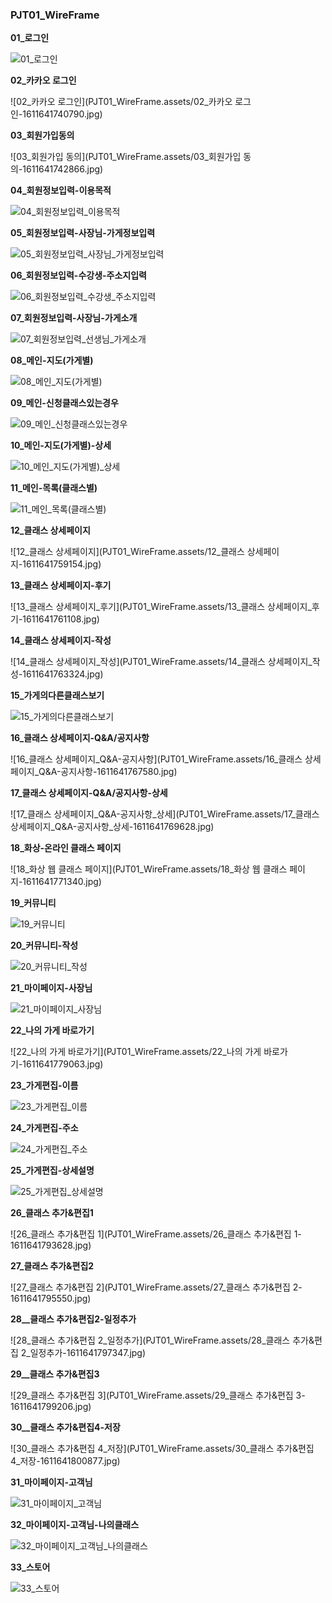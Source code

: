 ### PJT01_WireFrame

**01_로그인**

![01_로그인](PJT01_WireFrame.assets/01_로그인-1611641725196.jpg)

**02_카카오 로그인**

![02_카카오 로그인](PJT01_WireFrame.assets/02_카카오 로그인-1611641740790.jpg)

**03_회원가입동의**

![03_회원가입 동의](PJT01_WireFrame.assets/03_회원가입 동의-1611641742866.jpg)

**04_회원정보입력-이용목적**

![04_회원정보입력_이용목적](PJT01_WireFrame.assets/04_회원정보입력_이용목적-1611641744773.jpg)

**05_회원정보입력-사장님-가게정보입력**

![05_회원정보입력_사장님_가게정보입력](PJT01_WireFrame.assets/05_회원정보입력_사장님_가게정보입력-1611641746394.jpg)

**06_회원정보입력-수강생-주소지입력**

![06_회원정보입력_수강생_주소지입력](PJT01_WireFrame.assets/06_회원정보입력_수강생_주소지입력-1611641748175.jpg)

**07_회원정보입력-사장님-가게소개**

![07_회원정보입력_선생님_가게소개](PJT01_WireFrame.assets/07_회원정보입력_선생님_가게소개-1611641749876.jpg)

**08_메인-지도(가게별)**

![08_메인_지도(가게별)](PJT01_WireFrame.assets/08_메인_지도(가게별)-1611641751633.jpg)

**09_메인-신청클래스있는경우**

![09_메인_신청클래스있는경우](PJT01_WireFrame.assets/09_메인_신청클래스있는경우-1611641753271.jpg)

**10_메인-지도(가게별)-상세**

![10_메인_지도(가게별)_상세](PJT01_WireFrame.assets/10_메인_지도(가게별)_상세-1611641755076.jpg)

**11_메인-목록(클래스별)**

![11_메인_목록(클래스별)](PJT01_WireFrame.assets/11_메인_목록(클래스별)-1611641757301.jpg)

**12_클래스 상세페이지**

![12_클래스 상세페이지](PJT01_WireFrame.assets/12_클래스 상세페이지-1611641759154.jpg)

**13_클래스 상세페이지-후기**

![13_클래스 상세페이지_후기](PJT01_WireFrame.assets/13_클래스 상세페이지_후기-1611641761108.jpg)

**14_클래스 상세페이지-작성**

![14_클래스 상세페이지_작성](PJT01_WireFrame.assets/14_클래스 상세페이지_작성-1611641763324.jpg)

**15_가게의다른클래스보기**

![15_가게의다른클래스보기](PJT01_WireFrame.assets/15_가게의다른클래스보기-1611641765463.jpg)

**16_클래스 상세페이지-Q&A/공지사항**

![16_클래스 상세페이지_Q&amp;A-공지사항](PJT01_WireFrame.assets/16_클래스 상세페이지_Q&amp;A-공지사항-1611641767580.jpg)

**17_클래스 상세페이지-Q&A/공지사항-상세**

![17_클래스 상세페이지_Q&amp;A-공지사항_상세](PJT01_WireFrame.assets/17_클래스 상세페이지_Q&amp;A-공지사항_상세-1611641769628.jpg)

**18_화상-온라인 클래스 페이지**

![18_화상 웹 클래스 페이지](PJT01_WireFrame.assets/18_화상 웹 클래스 페이지-1611641771340.jpg)

**19_커뮤니티**

![19_커뮤니티](PJT01_WireFrame.assets/19_커뮤니티-1611641773604.jpg)

**20_커뮤니티-작성**

![20_커뮤니티_작성](PJT01_WireFrame.assets/20_커뮤니티_작성-1611641775378.jpg)

**21_마이페이지-사장님**

![21_마이페이지_사장님](PJT01_WireFrame.assets/21_마이페이지_사장님-1611641777120.jpg)

**22_나의 가게 바로가기**

![22_나의 가게 바로가기](PJT01_WireFrame.assets/22_나의 가게 바로가기-1611641779063.jpg)

**23_가게편집-이름**

![23_가게편집_이름](PJT01_WireFrame.assets/23_가게편집_이름-1611641781807.jpg)

**24_가게편집-주소**

![24_가게편집_주소](PJT01_WireFrame.assets/24_가게편집_주소-1611641789328.jpg)

**25_가게편집-상세설명**

![25_가게편집_상세설명](PJT01_WireFrame.assets/25_가게편집_상세설명-1611641791345.jpg)

**26_클래스 추가&편집1**

![26_클래스 추가&amp;편집 1](PJT01_WireFrame.assets/26_클래스 추가&amp;편집 1-1611641793628.jpg)

**27_클래스 추가&편집2**

![27_클래스 추가&amp;편집 2](PJT01_WireFrame.assets/27_클래스 추가&amp;편집 2-1611641795550.jpg)

**28__클래스 추가&편집2-일정추가**

![28_클래스 추가&amp;편집 2_일정추가](PJT01_WireFrame.assets/28_클래스 추가&amp;편집 2_일정추가-1611641797347.jpg)

**29__클래스 추가&편집3**

![29_클래스 추가&amp;편집 3](PJT01_WireFrame.assets/29_클래스 추가&amp;편집 3-1611641799206.jpg)

**30__클래스 추가&편집4-저장**

![30_클래스 추가&amp;편집 4_저장](PJT01_WireFrame.assets/30_클래스 추가&amp;편집 4_저장-1611641800877.jpg)

**31_마이페이지-고객님**

![31_마이페이지_고객님](PJT01_WireFrame.assets/31_마이페이지_고객님-1611641802737.jpg)

**32_마이페이지-고객님-나의클래스**

![32_마이페이지_고객님_나의클래스](PJT01_WireFrame.assets/32_마이페이지_고객님_나의클래스-1611641804454.jpg)

**33_스토어**

![33_스토어](PJT01_WireFrame.assets/33_스토어-1611641806092.jpg)